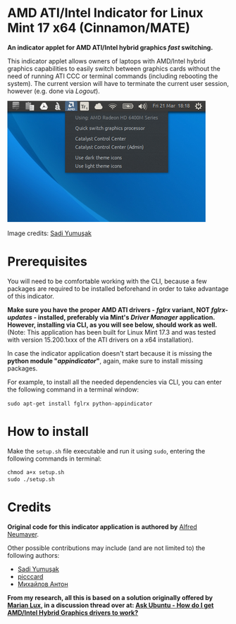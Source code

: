 AMD ATI/Intel Indicator for Linux Mint 17 x64 (Cinnamon/MATE)
=============

**An indicator applet for AMD ATI/Intel hybrid graphics _fast_ switching.**

This indicator applet allows owners of laptops with AMD/Intel hybrid graphics capabilities to
easily switch between graphics cards without the need of running ATI CCC or terminal commands (including rebooting
the system). The current version will have to terminate the current user session, however (e.g. done via _Logout_).

![AMD ATI/Intel Indicator screenshot](resources/amd-indicator-screenshot.png)

Image credits: [Sadi Yumuşak](https://github.com/Sadi58)

Prerequisites
==============

You will need to be comfortable working with the CLI, because a few packages are required to be installed beforehand in
 order to take advantage of this indicator.

**Make sure you have the proper AMD ATI drivers - _fglrx_ variant, NOT _fglrx-updates_ - installed, preferably via
 Mint's _Driver Manager_ application. However, installing via CLI, as you will see below, should work as well.** (Note: This 
 application has been built for Linux Mint 17.3 and was tested with version 15.200.1xxx of the ATI drivers on a x64 
 installation). 

In case the indicator application doesn't start because it is missing the **python module "_appindicator_"**, again, make sure to 
install missing packages.

For example, to install all the needed dependencies via CLI, you can enter the following command in a terminal window:

```sudo apt-get install fglrx python-appindicator```

How to install
==============

Make the `setup.sh` file executable and run it using `sudo`, entering the following commands in terminal:

```
chmod a+x setup.sh
sudo ./setup.sh
```


Credits
==============

**Original code for this indicator application is authored by** [Alfred Neumayer](https://github.com/beidl/amd-indicator).

Other possible contributions may include (and are not limited to) the following authors:

 - [Sadi Yumuşak](https://github.com/Sadi58)
 - [picccard](https://github.com/picccard)
 - [Михайлов Антон](https://github.com/anion155)


**From my research, all this is based on a solution originally offered by [Marian Lux](http://askubuntu.com/users/29483/marian-lux), in a discussion thread over at: 
[Ask Ubuntu - How do I get AMD/Intel Hybrid Graphics drivers to work?](http://askubuntu.com/questions/205112/how-do-i-get-amd-intel-hybrid-graphics-drivers-to-work/288355#288355)**
